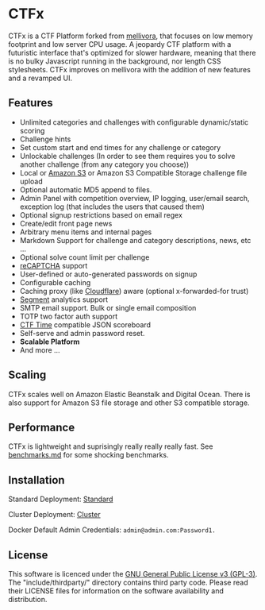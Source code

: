 # CTFx

CTFx is a CTF Platform forked from [mellivora](https://github.com/Nakiami/mellivora), that focuses on low memory footprint and low server CPU usage. A jeopardy CTF platform with a futuristic interface that's optimized for slower hardware, meaning that there is no bulky Javascript running in the background, nor length CSS stylesheets. CTFx improves on mellivora with the addition of new features and a revamped UI. 

## Features 

- Unlimited categories and challenges with configurable dynamic/static scoring
- Challenge hints
- Set custom start and end times for any challenge or category
- Unlockable challenges (In order to see them requires you to solve another challenge (from any category you choose))
- Local or [Amazon S3](https://aws.amazon.com/s3/) or Amazon S3 Compatible Storage challenge file upload
- Optional automatic MD5 append to files.
- Admin Panel with competition overview, IP logging, user/email search, exception log (that includes the users that caused them)
- Optional signup restrictions based on email regex
- Create/edit front page news
- Arbitrary menu items and internal pages
- Markdown Support for challenge and category descriptions, news, etc ...
- Optional solve count limit per challenge
- [reCAPTCHA](https://www.google.com/recaptcha/) support
- User-defined or auto-generated passwords on signup
- Configurable caching
- Caching proxy (like [Cloudflare](https://www.cloudflare.com/)) aware (optional x-forwarded-for trust)
- [Segment](https://segment.com/) analytics support
- SMTP email support. Bulk or single email composition
- TOTP two factor auth support
- [CTF Time](https://ctftime.org/) compatible JSON scoreboard
- Self-serve and admin password reset.
- **Scalable Platform**
- And more ...

## Scaling

CTFx scales well on Amazon Elastic Beanstalk and Digital Ocean. There is also support for Amazon S3 file storage and other S3 compatible storage. 

## Performance

CTFx is lightweight and suprisingly really really really fast. See [benchmarks.md](benchmarks.md) for some shocking benchmarks. 

## Installation

Standard Deployment: [Standard](standard.md)

Cluster Deployment: [Cluster](cluster.md)

Docker Default Admin Credentials: `admin@admin.com:Password1.`

## License
This software is licenced under the [GNU General Public License v3 (GPL-3)](http://www.tldrlegal.com/license/gnu-general-public-license-v3-%28gpl-3%29). The "include/thirdparty/" directory contains third party code. Please read their LICENSE files for information on the software availability and distribution.